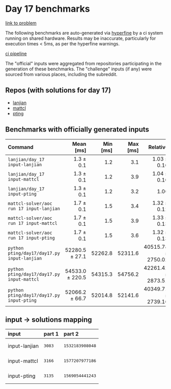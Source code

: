 # Day 17 benchmarks

[link to problem](http://adventofcode.com/2022/day/17)

The following benchmarks are auto-generated via [hyperfine](https://github.com/sharkdp/hyperfine) by a ci system running on shared hardware. Results may be inaccurate, particularly for execution times < 5ms, as per the hyperfine warnings.

[ci pipeline](http://ci.papercode.net:8080/teams/aoc2022/pipelines/aoc-compare-2022)

The "official" inputs were aggregated from repositories participating in the generation of these benchmarks. The "challenge" inputs (if any) were sourced from various places, including the subreddit.

## Repos (with solutions for day 17)


- [lanjian](https://github.com/LanJian/aoc-2022)
- [mattcl](https://github.com/mattcl/aoc2022)
- [pting](https://github.com/pting/aoc2022)

## Benchmarks with officially generated inputs
| Command | Mean [ms] | Min [ms] | Max [ms] | Relative |
|:---|---:|---:|---:|---:|
| `lanjian/day_17 input-lanjian` | 1.3 ± 0.1 | 1.2 | 3.1 | 1.03 ± 0.10 |
| `lanjian/day_17 input-mattcl` | 1.3 ± 0.1 | 1.2 | 3.9 | 1.04 ± 0.10 |
| `lanjian/day_17 input-pting` | 1.3 ± 0.1 | 1.2 | 3.2 | 1.00 |
| `mattcl-solver/aoc run 17 input-lanjian` | 1.7 ± 0.1 | 1.5 | 3.4 | 1.32 ± 0.12 |
| `mattcl-solver/aoc run 17 input-mattcl` | 1.7 ± 0.1 | 1.5 | 3.9 | 1.33 ± 0.13 |
| `mattcl-solver/aoc run 17 input-pting` | 1.7 ± 0.1 | 1.5 | 3.6 | 1.32 ± 0.13 |
| `python pting/day17/day17.py input-lanjian` | 52280.5 ± 27.1 | 52262.8 | 52311.6 | 40515.78 ± 2750.02 |
| `python pting/day17/day17.py input-mattcl` | 54533.0 ± 220.5 | 54315.3 | 54756.2 | 42261.42 ± 2873.51 |
| `python pting/day17/day17.py input-pting` | 52066.2 ± 66.7 | 52014.8 | 52141.6 | 40349.71 ± 2739.16 |

## input -> solutions mapping
|input|part 1|part 2|
|:---|:---|:---|
|input-lanjian|<pre>3083</pre>|<pre>1532183908048</pre>|
|input-mattcl|<pre>3166</pre>|<pre>1577207977186</pre>|
|input-pting|<pre>3135</pre>|<pre>1569054441243</pre>|
